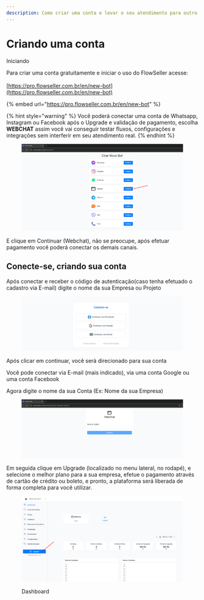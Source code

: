 ```yaml
---
description: Como criar uma conta e levar o seu atendimento para outro nível
---
```


# Criando uma conta

Iniciando

Para criar uma conta gratuitamente e iniciar o uso do FlowSeller acesse:\
\
[https://pro.flowseller.com.br/en/new-bot](https://pro.flowseller.com.br/en/new-bot)

{% embed url="https://pro.flowseller.com.br/en/new-bot" %}

{% hint style="warning" %}
Você poderá conectar uma conta de Whatsapp, Instagram ou Facebook após o Upgrade e validação de pagamento, escolha **WEBCHAT** assim você vai conseguir testar fluxos, configurações e integrações sem interferir em seu atendimento real.
{% endhint %}

<figure><img src="../.gitbook/assets/image (7).png" alt=""><figcaption></figcaption></figure>

E clique em Continuar (Webchat), não se preocupe, após efetuar pagamento você poderá conectar os demais canais.

## Conecte-se, criando sua conta

Após conectar e receber o código de autenticação(caso tenha efetuado o cadastro via E-mail) digite o nome da sua Empresa ou Projeto

<figure><img src="../.gitbook/assets/image (25).png" alt=""><figcaption></figcaption></figure>

Após clicar em continuar, você será direcionado para sua conta

Você pode conectar via E-mail (mais indicado), via uma conta Google ou uma conta Facebook

Agora digite o nome da sua Conta (Ex: Nome da sua Empresa)

<figure><img src="../.gitbook/assets/image (18).png" alt=""><figcaption></figcaption></figure>

Em seguida clique em Upgrade (localizado no menu lateral, no rodapé), e selecione o melhor plano para a sua empresa, efetue o pagamento através de cartão de crédito ou boleto, e pronto, a plataforma será liberada de forma completa para você utilizar.

<figure><img src="../.gitbook/assets/image (116).png" alt=""><figcaption><p>Dashboard</p></figcaption></figure>
